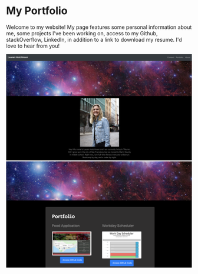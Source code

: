<h1>My Portfolio</h1>

<p>Welcome to my website! My page features some personal information about me, some projects I've been working on, access to my Github, stackOverflow, LinkedIn, in addition to a link to download my resume. I'd love to hear from you!</p>

<img src="Assets/Images/aboutme.png">
<img src="Assets/Images/portfolio.png">
